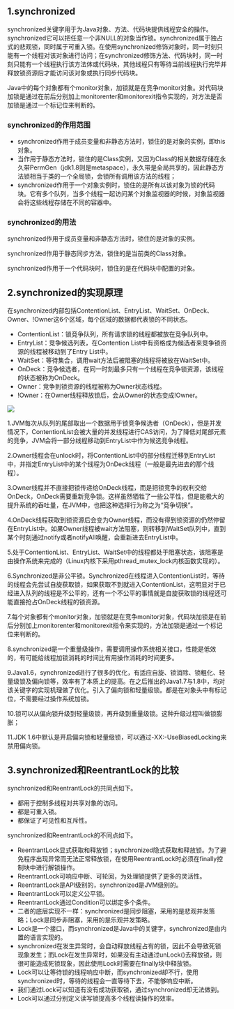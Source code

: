 ## 1.synchronized

synchronized关键字用于为Java对象、方法、代码块提供线程安全的操作。synchronized它可以把任意一个非NULL的对象当作锁。synchronized属于独占式的悲观锁，同时属于可重入锁。在使用synchronized修饰对象时，同一时刻只能有一个线程对该对象进行访问；在synchronized修饰方法、代码块时，同一时刻只能有一个线程执行该方法体或代码块，其他线程只有等待当前线程执行完毕并释放锁资源后才能访问该对象或执行同步代码块。

Java中的每个对象都有个monitor对象，加锁就是在竞争monitor对象。对代码块加锁是通过在前后分别加上monitorenter和monitorexit指令实现的，对方法是否加锁是通过一个标记位来判断的。

### synchronized的作用范围

- synchronized作用于成员变量和非静态方法时，锁住的是对象的实例，即this对象。
- 当作用于静态方法时，锁住的是Class实例，又因为Class的相关数据存储在永久带PermGen（jdk1.8则是metaspace），永久带是全局共享的，因此静态方法锁相当于类的一个全局锁，会锁所有调用该方法的线程；
- synchronized作用于一个对象实例时，锁住的是所有以该对象为锁的代码块。它有多个队列，当多个线程一起访问某个对象监视器的时候，对象监视器会将这些线程存储在不同的容器中。

### synchronized的用法

synchronized作用于成员变量和非静态方法时，锁住的是对象的实例。

synchronized作用于静态同步方法，锁住的是当前类的Class对象。

synchronized作用于一个代码块时，锁住的是在代码块中配置的对象。

## 2.synchronized的实现原理

在synchronized内部包括ContentionList、EntryList、WaitSet、OnDeck、Owner、!Owner这6个区域，每个区域的数据都代表锁的不同状态。

- ContentionList：锁竞争队列，所有请求锁的线程都被放在竞争队列中。
- EntryList：竞争候选列表，在Contention List中有资格成为候选者来竞争锁资源的线程被移动到了Entry List中。
- WaitSet：等待集合，调用wait方法后被阻塞的线程将被放在WaitSet中。
- OnDeck：竞争候选者，在同一时刻最多只有一个线程在竞争锁资源，该线程的状态被称为OnDeck。
- Owner：竞争到锁资源的线程被称为Owner状态线程。
- !Owner：在Owner线程释放锁后，会从Owner的状态变成!Owner。

![](D:\workspace\java\images\synchronized001.png)

1.JVM每次从队列的尾部取出一个数据用于锁竞争候选者（OnDeck），但是并发情况下，ContentionList会被大量的并发线程进行CAS访问，为了降低对尾部元素的竞争，JVM会将一部分线程移动到EntryList中作为候选竞争线程。

2.Owner线程会在unlock时，将ContentionList中的部分线程迁移到EntryList中，并指定EntryList中的某个线程为OnDeck线程（一般是最先进去的那个线程）。

3.Owner线程并不直接把锁传递给OnDeck线程，而是把锁竞争的权利交给OnDeck，OnDeck需要重新竞争锁。这样虽然牺牲了一些公平性，但是能极大的提升系统的吞吐量，在JVM中，也把这种选择行为称之为“竞争切换”。

4.OnDeck线程获取到锁资源后会变为Owner线程，而没有得到锁资源的仍然停留在EntryList中。如果Owner线程被wait方法阻塞，则转移到WaitSet队列中，直到某个时刻通过notify或者notifyAll唤醒，会重新进去EntryList中。

5.处于ContentionList、EntryList、WaitSet中的线程都处于阻塞状态，该阻塞是由操作系统来完成的（Linux内核下采用pthread_mutex_lock内核函数实现的）。

6.Synchronized是非公平锁。Synchronized在线程进入ContentionList时，等待的线程会先尝试自旋获取锁，如果获取不到就进入ContentionList，这明显对于已经进入队列的线程是不公平的，还有一个不公平的事情就是自旋获取锁的线程还可能直接抢占OnDeck线程的锁资源。

7.每个对象都有个monitor对象，加锁就是在竞争monitor对象，代码块加锁是在前后分别加上monitorenter和monitorexit指令来实现的，方法加锁是通过一个标记位来判断的。

8.synchronized是一个重量级操作，需要调用操作系统相关接口，性能是低效的，有可能给线程加锁消耗的时间比有用操作消耗的时间更多。

9.Java1.6，synchronized进行了很多的优化，有适应自旋、锁消除、锁粗化、轻量级锁及偏向锁等，效率有了本质上的提高。在之后推出的Java1.7与1.8中，均对该关键字的实现机理做了优化。引入了偏向锁和轻量级锁。都是在对象头中有标记位，不需要经过操作系统加锁。

10.锁可以从偏向锁升级到轻量级锁，再升级到重量级锁。这种升级过程叫做锁膨胀；

11.JDK 1.6中默认是开启偏向锁和轻量级锁，可以通过-XX:-UseBiasedLocking来禁用偏向锁。

## 3.synchronized和ReentrantLock的比较

synchronized和ReentrantLock的共同点如下。

- 都用于控制多线程对共享对象的访问。
- 都是可重入锁。
- 都保证了可见性和互斥性。

synchronized和ReentrantLock的不同点如下。

- ReentrantLock显式获取和释放锁；synchronized隐式获取和释放锁。为了避免程序出现异常而无法正常释放锁，在使用ReentrantLock时必须在finally控制块中进行解锁操作。
- ReentrantLock可响应中断、可轮回，为处理锁提供了更多的灵活性。
- ReentrantLock是API级别的，synchronized是JVM级别的。
- ReentrantLock可以定义公平锁。
- ReentrantLock通过Condition可以绑定多个条件。
- 二者的底层实现不一样：synchronized是同步阻塞，采用的是悲观并发策略；Lock是同步非阻塞，采用的是乐观并发策略。
- Lock是一个接口，而synchronized是Java中的关键字，synchronized是由内置的语言实现的。
- synchronized在发生异常时，会自动释放线程占有的锁，因此不会导致死锁现象发生；而Lock在发生异常时，如果没有主动通过unLock()去释放锁，则很可能造成死锁现象，因此使用Lock时需要在finally块中释放锁。
- Lock可以让等待锁的线程响应中断，而synchronized却不行，使用synchronized时，等待的线程会一直等待下去，不能够响应中断。
- 我们通过Lock可以知道有没有成功获取锁，通过synchronized却无法做到。
- Lock可以通过分别定义读写锁提高多个线程读操作的效率。